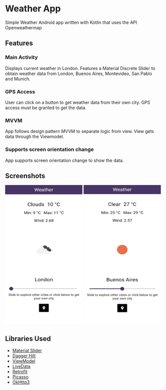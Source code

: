 # Weather App
Simple Weather Android app written with Kotlin that uses the API Openweathermap

## Features
### Main Activity
Displays current weather in London. Features a Material Discrete Slider to obtain weather data from London,
Buenos Aires, Montevideo, San Pablo and Munich.

### GPS Access
User can click on a button to get weather data from their own city. GPS access must be granted to get the data.

### MVVM
App follows design pattern MVVM to separate logic from view. View gets data through the Viewmodel.

### Supports screen orientation change
App supports screen orientation change to show the data.

## Screenshots
<p float="left">
<img src="https://github.com/micaelagimenez/WeatherApp/blob/master/screenshots/1.jpeg" width="250" height="450">
<img src="https://github.com/micaelagimenez/WeatherApp/blob/master/screenshots/2.jpeg" width="250" height="450">
</p>

## Libraries Used
 <ul>
 <li> <a href="https://m3.material.io/components/sliders/overview">Material Slider</a> </li>
 <li> <a href="https://dagger.dev/hilt/">Dagger Hilt</a> </li>
<li> <a href="https://developer.android.com/topic/libraries/architecture/viewmodel">ViewModel</a> </li>
 <li> <a href="https://developer.android.com/topic/libraries/architecture/livedata">LiveData</a> </li>
 <li> <a href="http://square.github.io/retrofit/">Retrofit</a> </li>
 <li> <a href="http://square.github.io/picasso/">Picasso</a> </li>
 <li> <a href="http://square.github.io/okhttp/">OkHttp3</a> </li>
 </ul>
